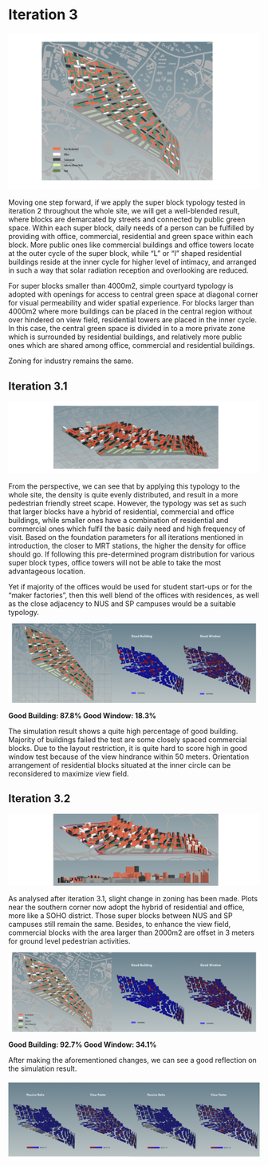 # Iteration 3

![Iteration 3.2](./imgs/3b-plan.PNG)

Moving one step forward, if we apply the super block typology tested in iteration 2 throughout the whole site, we will get a well-blended result, where blocks are demarcated by streets and connected by public green space. Within each super block, daily needs of a person can be fulfilled by providing with office, commercial, residential and green space within each block. More public ones like commercial buildings and office towers locate at the outer cycle of the super block, while “L” or “I” shaped residential buildings reside at the inner cycle for higher level of intimacy, and arranged in such a way that solar radiation reception and overlooking are reduced.  

For super blocks smaller than 4000m2, simple courtyard typology is adopted with openings for access to central green space at diagonal corner for visual permeability and wider spatial experience. For blocks larger than 4000m2 where more buildings can be placed in the central region without over hindered on view field, residential towers are placed in the inner cycle. In this case, the central green space is divided in to a more private zone which is surrounded by residential buildings, and relatively more public ones which are shared among office, commercial and residential buildings.

Zoning for industry remains the same.


## Iteration 3.1

![Iteration 3.1](./imgs/3a-2.png)

From the perspective, we can see that by applying this typology to the whole site, the density is quite evenly distributed, and result in a more pedestrian friendly street scape. However, the typology was set as such that larger blocks have a hybrid of residential, commercial and office buildings, while smaller ones have a combination of residential and commercial ones which fulfil the basic daily need and high frequency of visit. Based on the foundation parameters for all iterations mentioned in introduction, the closer to MRT stations, the higher the density for office should go. If following this pre-determined program distribution for various super block types, office towers will not be able to take the most advantageous location. 

Yet if majority of the offices would be used for student start-ups or for the “maker factories”, then this well blend of the offices with residences, as well as the close adjacency to NUS and SP campuses would be a suitable typology.

![Iteration 3.1](./imgs/3a-1.png)

**Good Building: 87.8%
Good Window: 18.3%**

The simulation result shows a quite high percentage of good building. Majority of buildings failed the test are some closely spaced commercial blocks. Due to the layout restriction, it is quite hard to score high in good window test because of the view hindrance within 50 meters. Orientation arrangement of residential blocks situated at the inner circle can be reconsidered to maximize view field.


## Iteration 3.2

![Iteration 3.2](./imgs/3b-2.png)

As analysed after iteration 3.1, slight change in zoning has been made. Plots near the southern corner now adopt the hybrid of residential and office, more like a SOHO district. Those super blocks between NUS and SP campuses still remain the same. Besides, to enhance the view field, commercial blocks with the area larger than 2000m2 are offset in 3 meters for ground level pedestrian activities.

![Iteration 3.2](./imgs/3b-1.png)

**Good Building: 92.7%
Good Window: 34.1%**

After making the aforementioned changes, we can see a good reflection on the simulation result.

![Iteration 3.2](./imgs/3b-3.png)
